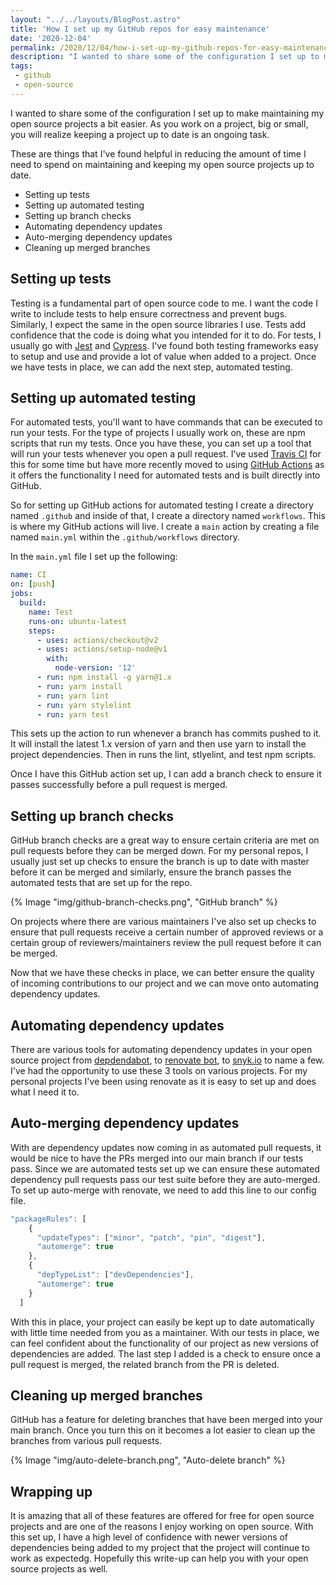 ```yaml
---
layout: "../../layouts/BlogPost.astro"
title: 'How I set up my GitHub repos for easy maintenance'
date: '2020-12-04'
permalink: /2020/12/04/how-i-set-up-my-github-repos-for-easy-maintenance/
description: "I wanted to share some of the configuration I set up to make maintaining my open source projects a bit easier..."
tags:
 - github
 - open-source
---
```


I wanted to share some of the configuration I set up to make maintaining my open source projects a bit easier. As you work on a project, big or small, you will realize keeping a project up to date is an ongoing task.

These are things that I've found helpful in reducing the amount of time I need to spend on maintaining and keeping my open source projects up to date.

* Setting up tests
* Setting up automated testing
* Setting up branch checks
* Automating dependency updates
* Auto-merging dependency updates
* Cleaning up merged branches

## Setting up tests

Testing is a fundamental part of open source code to me. I want the code I write to include tests to help ensure correctness and prevent bugs. Similarly, I expect the same in the open source libraries I use. Tests add confidence that the code is doing what you intended for it to do. For tests, I usually go with [Jest](https://jestjs.io/) and [Cypress](https://www.cypress.io/).
I've found both testing frameworks easy to setup and use and provide a lot of value when added to a project. Once we have tests in place, we can add the next step, automated testing.

## Setting up automated testing

For automated tests, you'll want to have commands that can be executed to run your tests. For the type of projects I usually work on, these are npm scripts that run my tests. Once you have these, you can set up a tool that will run your tests whenever you open a pull request. I've used [Travis CI](https://travis-ci.org/) for this for some time but have more recently moved to using [GitHub Actions](https://github.com/features/actions) as it offers the functionality I need for automated tests and is built directly into GitHub.

So for setting up GitHub actions for automated testing I create a directory named `.github` and inside of that, I create a directory named `workflows`. This is where my GitHub actions will live. I create a `main` action by creating a file named `main.yml` within the `.github/workflows` directory.

In the `main.yml` file I set up the following:

```yml
name: CI
on: [push]
jobs:
  build:
    name: Test
    runs-on: ubuntu-latest
    steps:
      - uses: actions/checkout@v2
      - uses: actions/setup-node@v1
        with:
          node-version: '12'
      - run: npm install -g yarn@1.x
      - run: yarn install
      - run: yarn lint
      - run: yarn stylelint
      - run: yarn test
```

This sets up the action to run whenever a branch has commits pushed to it. It will install the latest 1.x version of yarn and then use yarn to install the project dependencies. Then in runs the lint, stlyelint, and test npm scripts.

Once I have this GitHub action set up, I can add a branch check to ensure it passes successfully before a pull request is merged.

## Setting up branch checks

GitHub branch checks are a great way to ensure certain criteria are met on pull requests before they can be merged down. For my personal repos, I usually just set up checks to ensure the branch is up to date with master before it can be merged and similarly, ensure the branch passes the automated tests that are set up for the repo.

{% Image "img/github-branch-checks.png", "GitHub branch" %}

On projects where there are various maintainers I've also set up checks to ensure that pull requests receive a certain number of approved reviews or a certain group of reviewers/maintainers review the pull request before it can be merged.

Now that we have these checks in place, we can better ensure the quality of incoming contributions to our project and we can move onto automating dependency updates.

## Automating dependency updates

There are various tools for automating dependency updates in your open source project from [depdendabot](https://dependabot.com/), to [renovate bot](https://github.com/renovatebot/renovate), to [snyk.io](https://snyk.io/) to name a few. I've had the opportunity to use these 3 tools on various projects. For my personal projects I've been using renovate as it is easy to set up and does what I need it to.

## Auto-merging dependency updates

With are dependency updates now coming in as automated pull requests, it would be nice to have the PRs merged into our main branch if our tests pass. Since we are automated tests set up we can ensure these automated dependency pull requests pass our test suite before they are auto-merged. To set up auto-merge with renovate, we need to add this line to our config file.

```js
"packageRules": [
    {
      "updateTypes": ["minor", "patch", "pin", "digest"],
      "automerge": true
    },
    {
      "depTypeList": ["devDependencies"],
      "automerge": true
    }
  ]
```

With this in place, your project can easily be kept up to date automatically with little time needed from you as a maintainer. With our tests in place, we can feel confident about the functionality of our project as new versions of dependencies are added. The last step I added is a check to ensure once a pull request is merged, the related branch from the PR is deleted.

## Cleaning up merged branches
GitHub has a feature for deleting branches that have been merged into your main branch. Once you turn this on it becomes a lot easier to clean up the branches from various pull requests.

{% Image "img/auto-delete-branch.png", "Auto-delete branch" %}

## Wrapping up

It is amazing that all of these features are offered for free for open source projects and are one of the reasons I enjoy working on open source. With this set up, I have a high level of confidence with newer versions of dependencies being added to my project that the project will continue to work as expectedg. Hopefully this write-up can help you with your open source projects as well.
